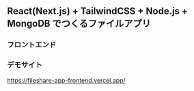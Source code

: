 ## React(Next.js) + TailwindCSS + Node.js + MongoDB でつくるファイルアプリ

### フロントエンド

### デモサイト

https://fileshare-app-frontend.vercel.app/
